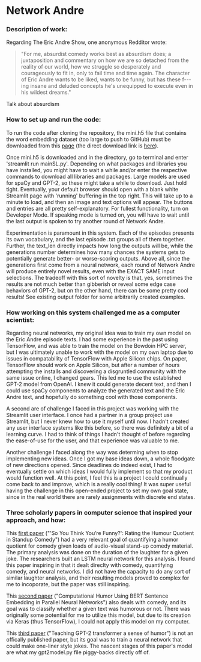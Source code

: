 # Network Andre 

### Description of work:

Regarding The Eric Andre Show, one anonymous Redditor wrote: 
>"For me, absurdist comedy works best as absurdism does; a juxtaposition and commentary on how we are so detached from the reality of our world, how we struggle so desperately and courageously to fit in, only to fail time and time again. The character of Eric Andre wants to be liked, wants to be funny, but has these f---ing insane and deluded concepts he's unequipped to execute even in his wildest dreams."




Talk about absurdism 

### How to set up and run the code:

To run the code after cloning the repository, the mini.h5 file that contains 
the word embedding dataset (too large to push to GitHub) must be downloaded 
from this [page](https://github.com/commonsense/conceptnet-numberbatch) (the 
direct download link is [here](http://conceptnet.s3.amazonaws.com/precomputed-data/2016/numberbatch/19.08/mini.h5)).

Once mini.h5 is downloaded and in the directory, go to terminal and enter 
'streamlit run mainSL.py'. Depending on what packages and libraries you 
have installed, you might have to wait a while and/or enter the 
respective commands to download all libraries and packages. Large models are 
used for spaCy and GPT-2, so these might take a while to download. Just hold 
tight. Eventually, your default browser should open with a blank white 
Streamlit page with 'running' buffering in the top right. This will take up to 
a minute to load, and then an image and text options will appear. The buttons 
and entries are all pretty self-explanatory. For fullest functionality, turn 
on Developer Mode. If speaking mode is turned on, you will have to wait until 
the last output is spoken to try another round of Network Andre. 

Experimentation is paramount in this system. Each of the episodes presents its 
own vocabulary, and the last episode .txt groups all of them together. Further, 
the text_len directly impacts how long the outputs will be, while the 
generations number determines how many chances the systems gets to potentially 
generate better- or worse-scoring outputs. Above all, since the generations 
first come from a neural network, each round of Network Andre will 
produce entirely novel results, even with the EXACT SAME input selections. The 
tradeoff with this sort of novelty is that, yes, sometimes the results are not 
much better than gibberish or reveal some edge case behaviors of GPT-2, but on
the other hand, there can be some pretty cool results! See existing output 
folder for some arbitrarily created examples. 

### How working on this system challenged me as a computer scientist:

Regarding neural networks, my original idea was to train my own model on the
Eric Andre episode texts. I had some experience in the past using TensorFlow, 
and was able to train the model on the Bowdoin HPC server, but I was 
ultimately unable to work with the model on my own laptop due to issues in 
compatability of TensorFlow with Apple Silicon chips. On paper, TensorFlow 
should work on Apple Silicon, but after a number of hours attempting the 
installs and discovering a disgruntled community with the same issue online, I 
changed gears. This led me to use the established GPT-2 model from OpenAI. I 
knew it could generate decent text, and then I could use spaCy components to 
analyze the generated text and the Eric Andre text, and hopefully do something 
cool with those components. 

A second are of challenge I faced in this project was working with the 
Streamlit user interface. I once had a partner in a group project use 
Streamlit, but I never knew how to use it myself until now. I hadn't created 
any user interface systems like this before, so there was definitely a bit of 
a learning curve. I had to think of things I hadn't thought of before regarding 
the ease-of-use for the user, and that experience was valuable to me. 

Another challenge I faced along the way was determing when to stop implementing 
new ideas. Once I got my base ideas down, a whole floodgate of new directions 
opened. Since deadlines do indeed exist, I had to eventually settle on which 
ideas I would fully implement so that my product would function well. At this 
point, I feel this is a project I could continually come back to and 
improve, which is a really cool thing! It was super useful having the challenge
in this open-ended project to set my own goal state, since in the real world 
there are rarely assignments with discrete end states. 


### Three scholarly papers in computer science that inspired your approach, and how:

This [first paper](https://arxiv.org/pdf/2110.12765.pdf) ("'So You Think You’re 
Funny?': Rating the Humour Quotient in Standup Comedy") had a very relevant 
goal of quantifying a humor quotient for comedy given loads of audio-visual 
stand-up comedy material. The primary analysis was done on the duration of the 
laughter for a given joke. The researchers built an LSTM neural network for 
this analysis. I found this paper inspiring in that it dealt direclty with 
comedy, quantifying comedy, and neural networks. I did not have the capacity to 
do any sort of similar laughter analysis, and their resulting models proved to 
complex for me to incoporate, but the paper was still inspiring. 

This [second paper](https://arxiv.org/pdf/2004.12765.pdf) ("Computational Humor 
Using BERT Sentence Embedding in Parallel Neural Networks") also deals with 
comedy, and its goal was to classify whether a given text was humorous or not. 
There was originally some potential for me to utilize this model, but due to 
its creation via Keras (thus TensorFlow), I could not apply this model on my 
computer. 

This [third paper](https://towardsdatascience.com/teaching-gpt-2-a-sense-of-humor-fine-tuning-large-transformer-models-on-a-single-gpu-in-pytorch-59e8cec40912)
("Teaching GPT-2 transformer a sense of humor") is not an offically published 
paper, but its goal was to train a neural network that could make one-liner 
style jokes. The nascent stages of this paper's model are what my gpt2model.py 
file piggy-backs directly off of.  
